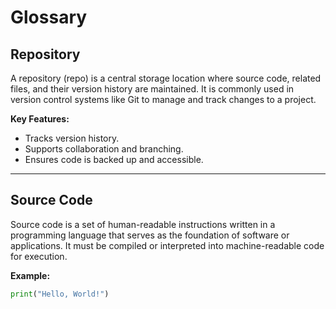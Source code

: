 # Glossary

## Repository
A repository (repo) is a central storage location where source code, related files, and their version history are maintained. It is commonly used in version control systems like Git to manage and track changes to a project.

**Key Features:**
- Tracks version history.
- Supports collaboration and branching.
- Ensures code is backed up and accessible.

---

## Source Code
Source code is a set of human-readable instructions written in a programming language that serves as the foundation of software or applications. It must be compiled or interpreted into machine-readable code for execution.

**Example:**  
```python
print("Hello, World!")
